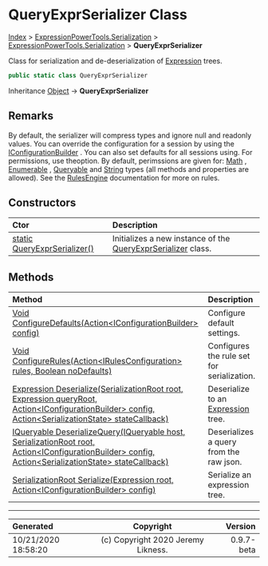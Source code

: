 ﻿# QueryExprSerializer Class

[Index](../index.md) > [ExpressionPowerTools.Serialization](ExpressionPowerTools.Serialization.a.md) > [ExpressionPowerTools.Serialization](ExpressionPowerTools.Serialization.n.md) > **QueryExprSerializer**

Class for serialization and de-deserialization of [Expression](https://docs.microsoft.com/dotnet/api/system.linq.expressions.expression) trees.

```csharp
public static class QueryExprSerializer
```

Inheritance [Object](https://docs.microsoft.com/dotnet/api/system.object) → **QueryExprSerializer**

## Remarks

By default, the serializer will compress types and ignore null and readonly values. You can override the configuration for a session
            by using the [IConfigurationBuilder](ExpressionPowerTools.Serialization.Signatures.IConfigurationBuilder.i.md) . You can also set defaults for all sessions using.
            For permissions, use theoption. By default, perimssions are given for: [Math](https://docs.microsoft.com/dotnet/api/system.math) , [Enumerable](https://docs.microsoft.com/dotnet/api/system.linq.enumerable) , [Queryable](https://docs.microsoft.com/dotnet/api/system.linq.queryable) and [String](https://docs.microsoft.com/dotnet/api/system.string) types (all methods and properties are allowed).
            See the [RulesEngine](ExpressionPowerTools.Serialization.Rules.RulesEngine.cs.md) documentation for more on rules.

## Constructors

| Ctor | Description |
| :-- | :-- |
| [static QueryExprSerializer()](ExpressionPowerTools.Serialization.QueryExprSerializer.ctor.md#static-queryexprserializer) | Initializes a new instance of the [QueryExprSerializer](ExpressionPowerTools.Serialization.QueryExprSerializer.cs.md) class. |
## Methods

| Method | Description |
| :-- | :-- |
| [Void ConfigureDefaults(Action&lt;IConfigurationBuilder> config)](ExpressionPowerTools.Serialization.QueryExprSerializer.ConfigureDefaults.m.md) | Configure default settings. |
| [Void ConfigureRules(Action&lt;IRulesConfiguration> rules, Boolean noDefaults)](ExpressionPowerTools.Serialization.QueryExprSerializer.ConfigureRules.m.md) | Configures the rule set for serialization. |
| [Expression Deserialize(SerializationRoot root, Expression queryRoot, Action&lt;IConfigurationBuilder> config, Action&lt;SerializationState> stateCallback)](ExpressionPowerTools.Serialization.QueryExprSerializer.Deserialize.m.md) | Deserialize to an [Expression](https://docs.microsoft.com/dotnet/api/system.linq.expressions.expression) tree. |
| [IQueryable DeserializeQuery(IQueryable host, SerializationRoot root, Action&lt;IConfigurationBuilder> config, Action&lt;SerializationState> stateCallback)](ExpressionPowerTools.Serialization.QueryExprSerializer.DeserializeQuery.m.md) | Deserializes a query from the raw json. |
| [SerializationRoot Serialize(Expression root, Action&lt;IConfigurationBuilder> config)](ExpressionPowerTools.Serialization.QueryExprSerializer.Serialize.m.md) | Serialize an expression tree. |

---

| Generated | Copyright | Version |
| :-- | :-: | --: |
| 10/21/2020 18:58:20 | (c) Copyright 2020 Jeremy Likness. | 0.9.7-beta |
